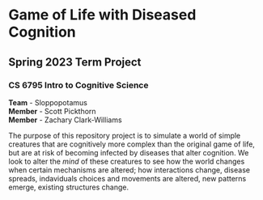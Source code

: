 # Game of Life with Diseased Cognition<br />
## Spring 2023 Term Project<br />
### CS 6795 Intro to Cognitive Science<br />

**Team** - Sloppopotamus<br />
**Member** - Scott Pickthorn<br />
**Member** - Zachary Clark-Williams<br />

The purpose of this repository project is to simulate a world of simple creatures that are cognitively more complex than the original game of life, but are at risk of becoming infected by diseases that alter cognition. We look to alter the *mind* of these creatures to see how the world changes when certain mechanisms are altered; how interactions change, disease spreads, indaviduals choices and movements are altered, new patterns emerge, existing structures change.
 
